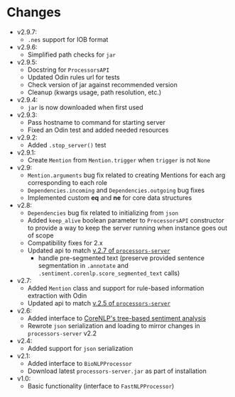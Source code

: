 # Changes
- v2.9.7:
  - `.nes` support for IOB format
- v2.9.6:
  - Simplified path checks for `jar`
- v2.9.5:
  - Docstring for `ProcessorsAPI`
  - Updated Odin rules url for tests
  - Check version of jar against recommended version
  - Cleanup (kwargs usage, path resolution, etc.)
- v2.9.4:
  - `jar` is now downloaded when first used
- v2.9.3:
  - Pass hostname to command for starting server
  - Fixed an Odin test and added needed resources
- v2.9.2:
  - Added `.stop_server()` test
- v2.9.1:
  - Create `Mention` from `Mention.trigger` when `trigger` is not `None`
- v2.9:
  - `Mention.arguments` bug fix related to creating Mentions for each arg corresponding to each role
  - `Dependencies.incoming` and `Dependencies.outgoing` bug fixes
  - Implemented custom  __eq__ and __ne__ for core data structures
- v2.8:
  - `Dependencies` bug fix related to initializing from `json`
  - Added `keep_alive` boolean parameter to `ProcessorsAPI` constructor to provide a way to keep the server running when instance goes out of scope
  - Compatibility fixes for 2.x
  - Updated api to match [v.2.7 of `processors-server`](https://github.com/myedibleenso/processors-server/releases/tag/v2.7)
    - handle pre-segmented text (preserve provided sentence segmentation in `.annotate` and `.sentiment.corenlp.score_segmented_text` calls)
- v2.7:
  - Added `Mention` class and support for rule-based information extraction with Odin
  - Updated api to match [v.2.5 of `processors-server`](https://github.com/myedibleenso/processors-server/releases/tag/v2.5)
- v2.6:
  - Added interface to [CoreNLP's tree-based sentiment analysis](http://nlp.stanford.edu/~socherr/EMNLP2013_RNTN.pdf)
  - Rewrote `json` serialization and loading to mirror changes in `processors-server` v2.2
- v2.4:
  - Added support for `json` serialization
- v2.1:
  - Added interface to `BioNLPProcessor`
  - Download latest `processors-server.jar` as part of installation
- v1.0:
  - Basic functionality (interface to `FastNLPProcessor`)
